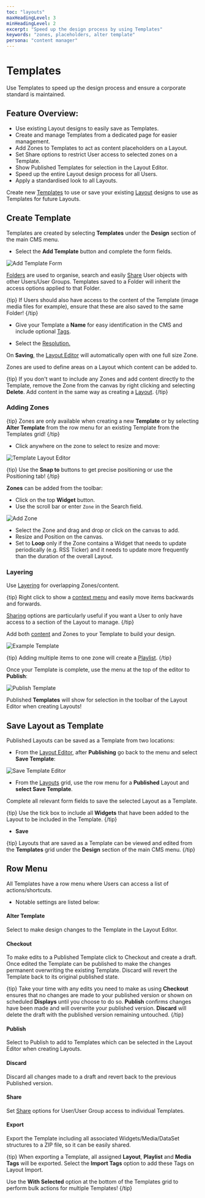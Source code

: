 ```yaml
---
toc: "layouts"
maxHeadingLevel: 3
minHeadingLevel: 2
excerpt: "Speed up the design process by using Templates"
keywords: "zones, placeholders, alter template"
persona: "content manager"
---
```


# Templates

Use Templates to speed up the design process and ensure a corporate standard is maintained.

## Feature Overview:

- Use existing Layout designs to easily save as Templates.
- Create and manage Templates from a dedicated page for easier management.
- Add Zones to Templates to act as content placeholders on a Layout.
- Set Share options to restrict User access to selected zones on a Template.
- Show Published Templates for selection in the Layout Editor.
- Speed up the entire Layout design process for all Users.
- Apply a standardised look to all Layouts.

Create new [Templates](layouts_templates.html#content-create-template) to use or save your existing [Layout](layouts_templates.html#content-save-layout-as-template) designs to use as Templates for future Layouts.

## Create Template

Templates are created by selecting **Templates** under the **Design** section of the main CMS menu.

- Select the **Add Template** button and complete the form fields.


![Add Template Form](img/v4_layouts_add_template_form.png)

[Folders](tour_folders.html) are used to organise, search and easily [Share](users_features_and_sharing.html#content-share) User objects with other Users/User Groups. Templates saved to a Folder will inherit the access options applied to that Folder.

{tip}
If Users should also have access to the content of the Template (image media files for example), ensure that these are also saved to the same Folder!
{/tip}

- Give your Template a **Name** for easy identification in the CMS and include optional [Tags](tour_tags.html).

- Select the [Resolution.](layouts#content-resolutions) 

On **Saving**, the [Layout Editor](layouts_editor.html) will automatically open with one full size Zone.

Zones are used to define areas on a Layout which content can be added to.

{tip}
If you don't want to include any Zones and add content directly to the Template, remove the Zone from the canvas by right clicking and selecting **Delete**. Add content in the same way as creating a [Layout](layouts.html).
{/tip}

### Adding Zones

{tip}
Zones are only available when creating a new **Template** or by selecting **Alter Template** from the row menu for an existing Template from the Templates grid!
{/tip}

- Click anywhere on the zone to select to resize and move:

![Template Layout Editor](img/v4_layouts_templates_editor.png)

{tip}
Use the **Snap to** buttons to get precise positioning or use the Positioning tab!
{/tip}

**Zones** can be added from the toolbar:

- Click on the top **Widget** button.
- Use the scroll bar or enter `Zone` in the Search field.

![Add Zone](img/v4_layouts_templates_add_zone.png)

- Select the Zone and drag and drop or click on the canvas to add.
- Resize and Position on the canvas.
- Set to **Loop** only if the Zone contains a Widget that needs to update periodically (e.g. RSS Ticker) and it needs to update more frequently than the duration of the overall Layout.

### Layering

Use [Layering](layouts_editor.html#content-layering) for overlapping Zones/content.

{tip}
Right click to show a [context menu](layouts_editor.html#content-) and easily move items backwards and forwards.

[Sharing]((users_features_and_sharing.html#content-share)) options are particularly useful if you want a User to only have access to a section of the Layout to manage.
{/tip}

Add both [content](layouts_editor.html#content-toolbar) and Zones to your Template to build your design. 

![Example Template](img/v4_layouts_templates_example.png)

{tip}
Adding multiple items to one zone will create a [Playlist](media_modules_playlist.html).
{/tip}

Once your Template is complete, use the menu at the top of the editor to **Publish**:

![Publish Template](img/v4_layouts_templates_publish.png)



Published **Templates** will show for selection in the toolbar of the Layout Editor when creating Layouts!


## Save Layout as Template

Published Layouts can be saved as a Template from two locations:

- From the [Layout Editor](layouts_editor.html), after **Publishing** go back to the menu and select **Save Template**:

![Save Template Editor](img/v4_layouts_templates_save_as_template.png)

- From the [Layouts](layouts.html) grid, use the row menu for a **Published** Layout and **select Save Template**.

Complete all relevant form fields to save the selected Layout as a Template.

{tip}
Use the tick box to include all **Widgets** that have been added to the Layout to be included in the Template.
{/tip}

- **Save**

{tip}
Layouts that are saved as a Template can be viewed and edited from the **Templates** grid under the **Design** section of the main CMS menu.
{/tip}

## Row Menu

All Templates have a row menu where Users can access a list of actions/shortcuts.

- Notable settings are listed below:

#### Alter Template 

Select to make design changes to the Template in the Layout Editor.

#### Checkout

To make edits to a Published Template click to Checkout and create a draft. Once edited the Template can be published to make the changes permanent overwriting the existing Template. Discard will revert the Template back to its original published state.

{tip}
Take your time with any edits you need to make as using **Checkout** ensures that no changes are made to your published version or shown on scheduled **Displays** until you choose to do so. **Publish** confirms changes have been made and will overwrite your published version. **Discard** will delete the draft with the published version remaining untouched.
{/tip}

#### Publish

Select to Publish to add to Templates which can be selected in the Layout Editor when creating Layouts.

#### Discard 

Discard all changes made to a draft and revert back to the previous Published version.

#### Share

Set [Share](users_features_and_sharing.html#content-share) options for User/User Group access to individual Templates.

#### Export 

Export the Template including all associated Widgets/Media/DataSet structures to a ZIP file, so it can be easily shared. 

{tip}
When exporting a Template, all assigned **Layout**, **Playlist** and **Media Tags** will be exported. Select the **Import Tags** option to add these Tags on Layout Import.

Use the **With Selected** option at the bottom of the Templates grid to perform bulk actions for multiple Templates! 
{/tip}







